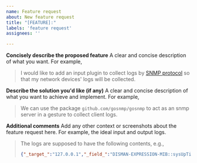 ```yaml
---
name: Feature request
about: New feature request
title: "[FEATURE]:"
labels: 'feature request'
assignees: ''

---
```


**Concisely describe the proposed feature**
A clear and concise description of what you want. For example,
> I would like to add an input plugin to collect logs by [SNMP protocol](https://en.wikipedia.org/wiki/Simple_Network_Management_Protocol) so that my network devices' logs will be collected.

**Describe the solution you'd like (if any)**
A clear and concise description of what you want to achieve and implement. For example,
> We can use the package `github.com/gosnmp/gosnmp` to act as an snmp server in a gesture to collect client logs.

**Additional comments**
Add any other context or screenshots about the feature request here.
For example, the ideal input and output logs.
> The logs are supposed to have the following contents, e.g.,
>
> ```json
> {"_target_":"127.0.0.1","_field_":"DISMAN-EXPRESSION-MIB::sysUpTimeInstance","_oid_":".1.3.6.1.2.1.1.3.0","_type_":"TimeTicks","_content_":"10423593"}
> ```
